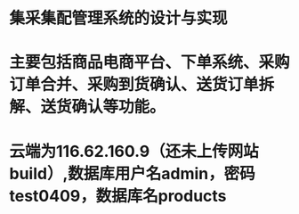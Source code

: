 # 集采集配管理系统的设计与实现
# 主要包括商品电商平台、下单系统、采购订单合并、采购到货确认、送货订单拆解、送货确认等功能。

# 云端为116.62.160.9（还未上传网站build）,数据库用户名admin，密码test0409，数据库名products